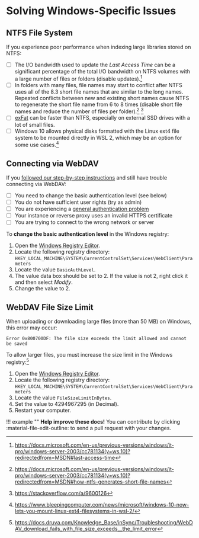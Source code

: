 # Solving Windows-Specific Issues

## NTFS File System

If you experience poor performance when indexing large libraries stored on NTFS:

- [ ] The I/O bandwidth used to update the *Last Access Time* can be a significant percentage of the total I/O bandwidth on NTFS volumes with a large number of files or folders (disable updates).[^1]
- [ ] In folders with many files, file names may start to conflict after NTFS uses all of the 8.3 short file names that are similar to the long names. Repeated conflicts between new and existing short names cause NTFS to regenerate the short file name from 6 to 8 times (disable short file names and reduce the number of files per folder).[^2] [^3]
- [ ] [exFat](https://en.wikipedia.org/wiki/ExFAT) can be faster than NTFS, especially on external SSD drives with a lot of small files.
- [ ] Windows 10 allows physical disks formatted with the Linux ext4 file system to be mounted directly in WSL 2, which may be an option for some use cases.[^4]

## Connecting via WebDAV

If you [followed our step-by-step instructions](../../user-guide/sync/webdav.md#__tabbed_1_2) and still have trouble connecting via WebDAV:

- [ ] You need to change the basic authentication level (see below)
- [ ] You do not have sufficient user rights (try as admin)
- [ ] You are experiencing a [general authentication problem](index.md#cannot-log-in)
- [ ] Your instance or reverse proxy uses an invalid HTTPS certificate
- [ ] You are trying to connect to the wrong network or server

To **change the basic authentication level** in the Windows registry:

1. Open the [Windows Registry Editor](https://support.microsoft.com/en-us/windows/how-to-open-registry-editor-in-windows-10-deab38e6-91d6-e0aa-4b7c-8878d9e07b11).
2. Locate the following registry directory: `HKEY_LOCAL_MACHINE\SYSTEM\CurrentControlSet\Services\WebClient\Parameters`
3. Locate the value `BasicAuthLevel`.
4. The value data box should be set to 2. If the value is not 2, right click it and then select *Modify*.
5. Change the value to 2.

## WebDAV File Size Limit

When uploading or downloading large files (more than 50 MB) on Windows, this error may occur:

```
Error 0x800700DF: The file size exceeds the limit allowed and cannot be saved
```

To allow larger files, you must increase the size limit in the Windows registry:[^5]

1. Open the [Windows Registry Editor](https://support.microsoft.com/en-us/windows/how-to-open-registry-editor-in-windows-10-deab38e6-91d6-e0aa-4b7c-8878d9e07b11).
2. Locate the following registry directory: `HKEY_LOCAL_MACHINE\SYSTEM\CurrentControlSet\Services\WebClient\Parameters`
3. Locate the value `FileSizeLimitInBytes`.
4. Set the value to 4294967295 (in Decimal). 
5. Restart your computer.

!!! example ""
    **Help improve these docs!** You can contribute by clicking :material-file-edit-outline: to send a pull request with your changes.

[^1]: <https://docs.microsoft.com/en-us/previous-versions/windows/it-pro/windows-server-2003/cc781134(v=ws.10)?redirectedfrom=MSDN#last-access-time>
[^2]: <https://docs.microsoft.com/en-us/previous-versions/windows/it-pro/windows-server-2003/cc781134(v=ws.10)?redirectedfrom=MSDN#how-ntfs-generates-short-file-names>
[^3]: <https://stackoverflow.com/a/9600126>
[^4]: <https://www.bleepingcomputer.com/news/microsoft/windows-10-now-lets-you-mount-linux-ext4-filesystems-in-wsl-2/>
[^5]: <https://docs.druva.com/Knowledge_Base/inSync/Troubleshooting/WebDAV_download_fails_with_file_size_exceeds__the_limit_error>
